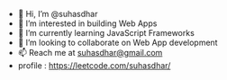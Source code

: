 - 👋 Hi, I’m @suhasdhar
- 👀 I’m interested in building Web Apps
- 🌱 I’m currently learning JavaScript Frameworks
- 💞️ I’m looking to collaborate on Web App development
- 📫 Reach me at suhasdhar@gmail.com
-  profile : https://leetcode.com/suhasdhar/

<!---
suhasdhar/suhasdhar is a ✨ special ✨ repository because its `README.md` (this file) appears on your GitHub profile.
You can click the Preview link to take a look at your changes.
--->
